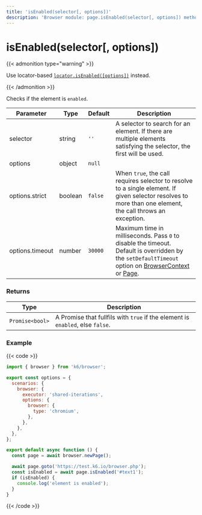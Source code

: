 ```yaml
---
title: 'isEnabled(selector[, options])'
description: 'Browser module: page.isEnabled(selector[, options]) method'
---
```


# isEnabled(selector[, options])

{{< admonition type="warning" >}}

Use locator-based [`locator.isEnabled([options])`](https://grafana.com/docs/k6/<K6_VERSION>/javascript-api/k6-browser/locator/isenabled/) instead.

{{< /admonition >}}

Checks if the element is `enabled`.

<TableWithNestedRows>

| Parameter       | Type    | Default | Description                                                                                                                                                                                                                                                                                                         |
| --------------- | ------- | ------- | ------------------------------------------------------------------------------------------------------------------------------------------------------------------------------------------------------------------------------------------------------------------------------------------------------------------- |
| selector        | string  | `''`    | A selector to search for an element. If there are multiple elements satisfying the selector, the first will be used.                                                                                                                                                                                                |
| options         | object  | `null`  |                                                                                                                                                                                                                                                                                                                     |
| options.strict  | boolean | `false` | When `true`, the call requires selector to resolve to a single element. If given selector resolves to more than one element, the call throws an exception.                                                                                                                                                          |
| options.timeout | number  | `30000` | Maximum time in milliseconds. Pass `0` to disable the timeout. Default is overridden by the `setDefaultTimeout` option on [BrowserContext](https://grafana.com/docs/k6/<K6_VERSION>/javascript-api/k6-browser/browsercontext/) or [Page](https://grafana.com/docs/k6/<K6_VERSION>/javascript-api/k6-browser/page/). |

</TableWithNestedRows>

### Returns

| Type            | Description                                                                    |
| --------------- | ------------------------------------------------------------------------------ |
| `Promise<bool>` | A Promise that fullfils with `true` if the element is `enabled`, else `false`. |

### Example

{{< code >}}

```javascript
import { browser } from 'k6/browser';

export const options = {
  scenarios: {
    browser: {
      executor: 'shared-iterations',
      options: {
        browser: {
          type: 'chromium',
        },
      },
    },
  },
};

export default async function () {
  const page = await browser.newPage();

  await page.goto('https://test.k6.io/browser.php');
  const isEnabled = await page.isEnabled('#text1');
  if (isEnabled) {
    console.log('element is enabled');
  }
}
```

{{< /code >}}
